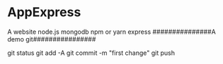 # AppExpress
A website
node.js mongodb npm or yarn express 
###############A demo git################

git status 
git add -A 
git commit -m "first change"
git push